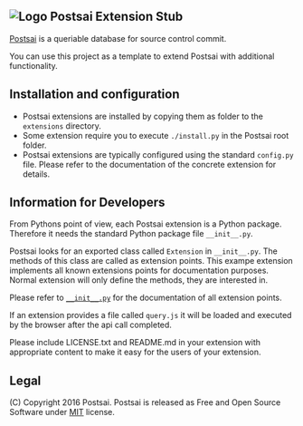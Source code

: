 ![Logo](https://raw.githubusercontent.com/postsai/postsai/master/resources/postsai-64.png) Postsai Extension Stub
-------

[Postsai](https://postsai.github.io/) is a queriable database for source control commit.

You can use this project as a template to extend Postsai with additional functionality.

Installation and configuration
-
- Postsai extensions are installed by copying them as folder to the `extensions` directory.
- Some extension require you to execute `./install.py` in the Postsai root folder.
- Postsai extensions are typically configured using the standard `config.py` file. Please refer to the documentation of the concrete extension for details.

Information for Developers
-
From Pythons point of view, each Postsai extension is a Python package. Therefore it needs the standard Python package file `__init__.py`.

Postsai looks for an exported class called `Extension` in `__init__.py`.  The methods of this class are called as extension points. This exampe extension implements all known extensions points for documentation purposes. Normal extension will only define the methods, they are interested in.

Please refer to [`__init__.py`](https://github.com/postsai/extensionstub/blob/master/__init__.py#L24) for the documentation of all extension points.

If an extension provides a file called `query.js` it will be loaded and executed by the browser after the api call completed.

Please include LICENSE.txt and README.md in your extension with appropriate content to make it easy for the users of your extension.


Legal
-
(C) Copyright 2016 Postsai. Postsai is released as Free and Open Source Software under [MIT](https://raw.githubusercontent.com/postsai/postsai/master/LICENSE.txt) license.

